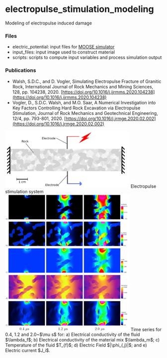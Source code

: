 # electropulse_stimulation_modeling
Modeling of electropulse induced damage

### Files
- electric_potential: input files for [MOOSE simulator](www.github.com/idaholab/moose)
- input_files: input image used to construct material
- scripts: scripts to compute input variables and process simulation output

### Publications
- Walsh, S.D.C., and D. Vogler, Simulating Electropulse Fracture of Granitic Rock, International Journal of Rock Mechanics and Mining Sciences, 128, pp. 104238, 2020. [https://doi.org/10.1016/j.ijrmms.2020.104238](https://doi.org/10.1016/j.ijrmms.2020.104238)
- Vogler, D., S.D.C. Walsh, and M.O. Saar, A Numerical Investigation into Key Factors Controlling Hard Rock Excavation via Electropulse Stimulation, Journal of Rock Mechanics and Geotechnical Engineering, 12/4, pp. 793-801, 2020. [https://doi.org/10.1016/j.jrmge.2020.02.002](https://doi.org/10.1016/j.jrmge.2020.02.002)  


<img src="./images/electropulse_stimulation_system.png" width="400">
Electropulse stimulation system  



<img src="./images/electropulse_stimulation_results.png" width="400">
Time series for 0.4, 1.2 and 2.0~$\mu s$ for: a) Electrical conductivity of the fluid $\lambda_f$; b) Electrical conductivity of the material mix $\lambda_m$; c) Temperature of the fluid $T_{f}$; d) Electric Field $|\phi_{,j}|$; and e) Electric current $J_i$.
